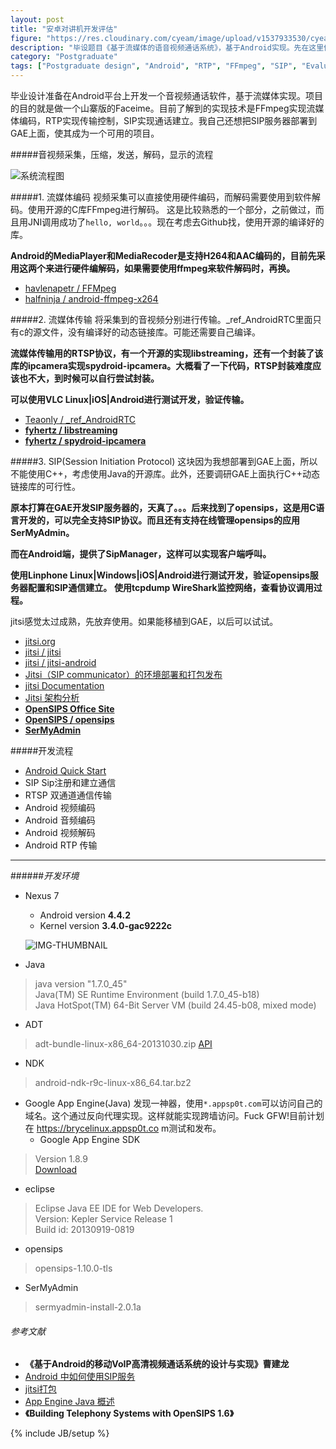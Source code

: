 ```yaml
---
layout: post
title: "安卓对讲机开发评估"
figure: "https://res.cloudinary.com/cyeam/image/upload/v1537933530/cyeam/c168.png"
description: "毕设题目《基于流媒体的语音视频通话系统》，基于Android实现。先在这里做一下技术评估。"
category: "Postgraduate"
tags: ["Postgraduate design", "Android", "RTP", "FFmpeg", "SIP", "Evaluate"]
---
```


毕业设计准备在Android平台上开发一个音视频通话软件，基于流媒体实现。项目的目的就是做一个山寨版的Faceime。目前了解到的实现技术是FFmpeg实现流媒体编码，RTP实现传输控制，SIP实现通话建立。我自己还想把SIP服务器部署到GAE上面，使其成为一个可用的项目。

#####音视频采集，压缩，发送，解码，显示的流程

![系统流程图](https://res.cloudinary.com/cyeam/image/upload/v1537933530/cyeam/%E6%B5%81%E7%A8%8B%E5%9B%BE.png)

#####1. 流媒体编码
视频采集可以直接使用硬件编码，而解码需要使用到软件解码。使用开源的C库FFmpeg进行解码。
这是比较熟悉的一个部分，之前做过，而且用JNI调用成功了`hello, world`。。。现在考虑去Github找，使用开源的编译好的库。

**Android的MediaPlayer和MediaRecoder是支持H264和AAC编码的，目前先采用这两个来进行硬件编解码，如果需要使用ffmpeg来软件解码时，再换。**

+ [havlenapetr / FFMpeg](https://github.com/havlenapetr/FFMpeg)
+ [halfninja / android-ffmpeg-x264](https://github.com/halfninja/android-ffmpeg-x264)

#####2. 流媒体传输
将采集到的音视频分别进行传输。_ref_AndroidRTC里面只有c的源文件，没有编译好的动态链接库。可能还需要自己编译。

**流媒体传输用的RTSP协议，有一个开源的实现libstreaming，还有一个封装了该库的ipcamera实现spydroid-ipcamera。大概看了一下代码，RTSP封装难度应该也不大，到时候可以自行尝试封装。**

**可以使用VLC Linux|iOS|Android进行测试开发，验证传输。**

+ [Teaonly / _ref_AndroidRTC](https://github.com/Teaonly/_ref_AndroidRTC)
+ [**fyhertz / libstreaming**](https://github.com/fyhertz/libstreaming)
+ [**fyhertz / spydroid-ipcamera**  ](https://github.com/fyhertz/spydroid-ipcamera)


#####3. SIP(Session Initiation Protocol)
这块因为我想部署到GAE上面，所以不能使用C++，考虑使用Java的开源库。此外，还要调研GAE上面执行C++动态链接库的可行性。

**原本打算在GAE开发SIP服务器的，天真了。。。后来找到了opensips，这是用C语言开发的，可以完全支持SIP协议。而且还有支持在线管理opensips的应用SerMyAdmin。**

**而在Android端，提供了SipManager，这样可以实现客户端呼叫。**

**使用Linphone Linux|Windows|iOS|Android进行测试开发，验证opensips服务器配置和SIP通信建立。**
**使用tcpdump WireShark监控网络，查看协议调用过程。**

jitsi感觉太过成熟，先放弃使用。如果能移植到GAE，以后可以试试。

+ [jitsi.org](https://jitsi.org/)
+ [jitsi / jitsi](https://github.com/jitsi/jitsi)
+ [jitsi / jitsi-android](https://github.com/jitsi/jitsi-android)
+ [Jitsi（SIP communicator）的环境部署和打包发布](http://blog.csdn.net/nomousewch/article/details/7012392)
+ [jitsi Documentation](https://jitsi.org/Documentation/HomePage)
+ [Jitsi 架构分析](http://www.cuitu.net/book/jitsi-jia-gou-fen-xi)
+ [**OpenSIPS Office Site**](http://www.opensips.org/)
+ [**OpenSIPS / opensips**](https://github.com/OpenSIPS/opensips)
+ [**SerMyAdmin**](http://sourceforge.net/projects/sermyadmin/)


#####开发流程
+ [Android Quick Start](https://blog.cyeam.com/postgraduate/2014/02/05/android_quickstart)
+ SIP Sip注册和建立通信
+ RTSP 双通道通信传输
+ Android 视频编码
+ Android 音频编码
+ Android 视频解码
+ Android RTP 传输

---

######*开发环境*
+ Nexus 7
    + Android version **4.4.2**
    + Kernel version **3.4.0-gac9222c**

    ![IMG-THUMBNAIL](https://res.cloudinary.com/cyeam/image/upload/v1537933530/cyeam/nexus%207.jpg)

+ Java

> java version "1.7.0_45"    
> Java(TM) SE Runtime Environment (build 1.7.0_45-b18)    
> Java HotSpot(TM) 64-Bit Server VM (build 24.45-b08, mixed mode)

+ ADT

> adt-bundle-linux-x86_64-20131030.zip
> [API](http://developer.android.com/training/index.html)

+ NDK

> android-ndk-r9c-linux-x86_64.tar.bz2

+ Google App Engine(Java)
发现一神器，使用`*.appsp0t.com`可以访问自己的域名。这个通过反向代理实现。这样就能实现跨墙访问。Fuck GFW!目前计划在 https://brycelinux.appsp0t.co m测试和发布。
    + Google App Engine SDK
> Version 1.8.9   
> [Download](http://googleappengine.googlecode.com/files/appengine-java-sdk-1.8.9.zip)
+ eclipse

> Eclipse Java EE IDE for Web Developers.   
> Version: Kepler Service Release 1   
> Build id: 20130919-0819

+ opensips

> opensips-1.10.0-tls

+ SerMyAdmin

> sermyadmin-install-2.0.1a


###### *参考文献*
+ **《基于Android的移动VoIP高清视频通话系统的设计与实现》曹建龙**
+ [Android 中如何使用SIP服务](http://www.3g-edu.org/news/art014.htm)
+ [jitsi打包](http://blog.csdn.net/nomousewch/article/details/7012392)
+ [App Engine Java 概述](https://developers.google.com/appengine/docs/java/overview?hl=zh-CN)
+ **《Building Telephony Systems with OpenSIPS 1.6》**

{% include JB/setup %}
